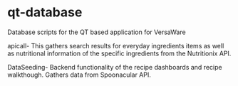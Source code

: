 # qt-database
Database scripts for the QT based application for VersaWare

apicall- This gathers search results for everyday ingredients items as well as nutritional information of the specific ingredients from the Nutritionix API.

DataSeeding- Backend functionality of the recipe dashboards and recipe walkthough. Gathers data from Spoonacular API.
